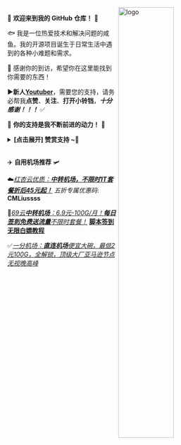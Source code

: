 <img src="https://github-readme-stats.vercel.app/api?username=cmliu&show_icons=false&theme=Default" alt="logo" align="right" width="50%" />

🤖 **欢迎来到我的 GitHub 仓库！** 🚀

🐟️ 我是一位热爱技术和解决问题的咸鱼。我的开源项目诞生于日常生活中遇到的各种小难题和需求。

🎉 感谢你的到访，希望你在这里能找到你需要的东西！

▶️**新人[Youtuber](https://www.youtube.com/@CMLiussss)**，需要您的支持，请务必帮我**点赞**、**关注**、**打开小铃铛**，***十分感谢！！！*** ✅
  
🎁 **你的支持是我不断前进的动力！** 💖

<details><summary><strong> [点击展开] 赞赏支持 ~🧧</strong></summary>
  
*我非常感谢您的赞赏和支持，它们将极大地激励我继续创新，持续产生有价值的工作。*
- **TRC20:** `TDizmMPgy7cVUr5GsagkNGxyg2rJgf4FNf`

</details> 

✈️ **自用机场推荐** 🛩️

☁️[*红杏云优质：**中转机场，不限时1T套餐折后45元起！***](https://url.cmliussss.com/hx) *五折专属优惠码*: **CMLiussss**

👑[*69云**中转机场**：6.9元-100G/月！**每日签到免费送流量**不限时套餐！*](https://url.cmliussss.com/69yun) [**脚本签到无限白嫖教程**](https://www.youtube.com/watch?v=W_wfv238eQw&t=317s)

✅[*一分机场：**直连机场**便宜大碗，最低2元100G，全解锁，顶级大厂亚马逊节点无视晚高峰*](https://url.cmliussss.com/yifen)
